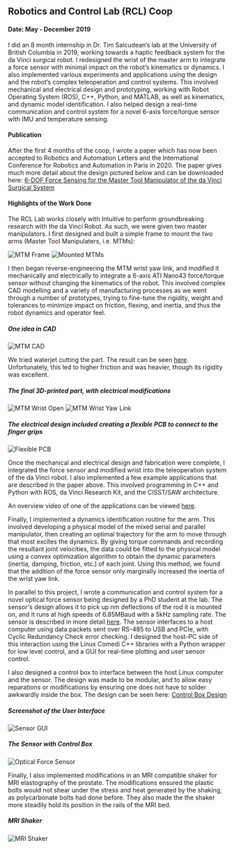 ## Robotics and Control Lab (RCL) Coop
#### Date: May - December 2019

I did an 8 month internship in Dr. Tim Salcudean’s lab at the University of British Columbia in 2019, working towards a haptic feedback system for the da Vinci surgical robot. I redesigned the wrist of the master arm to integrate a force sensor with minimal impact on the robot’s kinematics or dynamics. I also implemented various experiments and applications using the design and the robot’s complex teleoperation and control systems. This involved mechanical and electrical design and prototyping, working with Robot Operating System (ROS), C++, Python, and MATLAB, as well as kinematics, and dynamic model identification. I also helped design a real-time communication and control system for a novel 6-axis force/torque sensor with IMU and temperature sensing.

#### Publication
After the first 4 months of the coop, I wrote a paper which has now been accepted to Robotics and Automation Letters and the International Conference for Robotics and Automation in Paris in 2020. The paper gives much more detail about the design pictured below and can be downloaded here:
[6-DOF Force Sensing for the Master Tool Manipulator of the da Vinci Surgical System](https://github.com/dgblack/portfolio/raw/master/files/ICRA_Paper.pdf)

#### Highlights of the Work Done
The RCL Lab works closely with Intuitive to perform groundbreaking research with the da Vinci Robot. As such, we were given two master manipulators. I first designed and built a simple frame to mount the two arms (Master Tool Manipulaters, i.e. MTMs):

![MTM Frame](/images/frame.jpg)
![Mounted MTMs](/images/arms.jpg)

I then began reverse-engineering the MTM wrist yaw link, and modified it mechanically and electrically to integrate a 6-axis ATI Nano43 force/torque sensor without changing the kinematics of the robot. This involved complex CAD modelling and a variety of manufacturing processes as we went through a number of prototypes, trying to fine-tune the rigidity, weight and tolerances to minimize impact on friction, flexing, and inertia, and thus the robot dynamics and operator feel.

##### One idea in CAD
![MTM CAD](/images/cad.png)

We tried waterjet cutting the part. The result can be seen [here](https://youtu.be/lddXpukYc3k). Unfortunately, this led to higher friction and was heavier, though its rigidity was excellent.

##### The final 3D-printed part, with electrical modifications
![MTM Wrist Open](/images/wristOpen.jpg)
![MTM Wrist Yaw Link](/images/wrist.jpg)

##### The electrical design included creating a flexible PCB to connect to the finger grips
![Flexible PCB](/images/pcbs.jpg)

Once the mechanical and electrical design and fabrication were complete, I integrated the force sensor and modified wrist into the teleoperation system of the da Vinci robot. I also implemented a few example applications that are described in the paper above. This involved programming in C++ and Python with ROS, da Vinci Research Kit, and the CISST/SAW architecture.

An overview video of one of the applications can be viewed [here](https://youtu.be/t2htzyCRrIE).

Finally, I implemented a dynamics identification routine for the arm. This involved developing a physical model of the mixed serial and parallel manipulator, then creating an optimal trajectory for the arm to move through that most excites the dynamics. By giving torque commands and recording the resultant joint velocities, the data could be fitted to the physical model using a convex optimization algorithm to obtain the dynamic parameters (inertia, damping, friction, etc.) of each joint. Using this method, we found that the addition of the force sensor only marginally increased the inertia of the wrist yaw link.

In parallel to this project, I wrote a communication and control system for a novel optical force sensor being designed by a PhD student at the lab. The sensor's design allows it to pick up nm deflections of the rod it is mounted on, and it runs at high speeds of 6.85MBaud with a 5kHz sampling rate. The sensor is described in more detail [here](https://github.com/dgblack/portfolio/raw/master/files/forcesensor.pdf). The sensor interfaces to a host computer using data packets sent over RS-485 to USB and PCIe, with Cyclic Redundancy Check error checking. I designed the host-PC side of this interaction using the Linux Comedi C++ libraries with a Python wrapper for low level control, and a GUI for real-time plotting and user sensor control.

I also designed a control box to interface between the host Linux computer and the sensor. The design was made to be modular, and to allow easy reparations or modifications by ensuring one does not have to solder awkwardly inside the box. The design can be seen here: [Control Box Design](https://youtu.be/HjcpAAcEoUk)

##### Screenshot of the User Interface
![Sensor GUI](/images/gui.jpg)

##### The Sensor with Control Box
![Optical Force Sensor](/images/forcesensor.jpg)

Finally, I also implemented modifications in an MRI compatible shaker for MRI elastography of the prostate. The modifications ensured the plastic bolts would not shear under the stress and heat generated by the shaking, as polycarbonate bolts had done before. They also made the the shaker more steadily hold its position in the rails of the MRI bed.

##### MRI Shaker
![MRI Shaker](/images/mriShaker.jpg)
